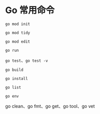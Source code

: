 # Go 常用命令

`go mod init`

`go mod tidy`

`go mod edit`

`go run`

`go test`、`go test -v`

`go build`

`go install`

`go list`

`go env`

go clean、go fmt、go get、go tool、go vet
